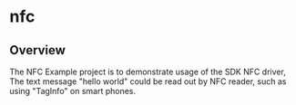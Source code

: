 # nfc

## Overview

The NFC Example project is to demonstrate usage of the SDK NFC driver,
The text message "hello world" could be read out by NFC reader, such as using
"TagInfo" on smart phones.
